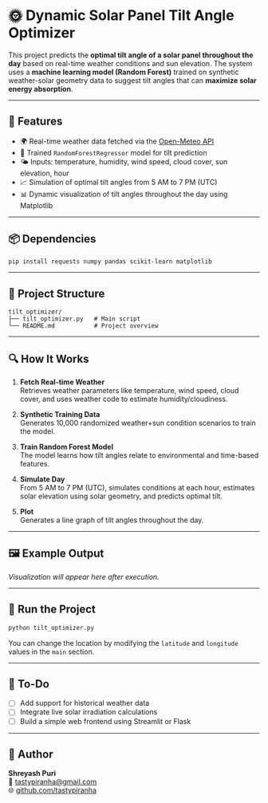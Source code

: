 
# 🌞 Dynamic Solar Panel Tilt Angle Optimizer

This project predicts the **optimal tilt angle of a solar panel throughout the day** based on real-time weather conditions and sun elevation. The system uses a **machine learning model (Random Forest)** trained on synthetic weather-solar geometry data to suggest tilt angles that can **maximize solar energy absorption**.

---

## 🚀 Features

- 🌍 Real-time weather data fetched via the [Open-Meteo API](https://open-meteo.com/)
- 🧠 Trained `RandomForestRegressor` model for tilt prediction
- 🌤️ Inputs: temperature, humidity, wind speed, cloud cover, sun elevation, hour
- 📈 Simulation of optimal tilt angles from 5 AM to 7 PM (UTC)
- 📊 Dynamic visualization of tilt angles throughout the day using Matplotlib

---

## 📦 Dependencies

```bash
pip install requests numpy pandas scikit-learn matplotlib
```

---

## 📂 Project Structure

```
tilt_optimizer/
├── tilt_optimizer.py   # Main script
└── README.md           # Project overview
```

---

## 🔍 How It Works

1. **Fetch Real-time Weather**  
   Retrieves weather parameters like temperature, wind speed, cloud cover, and uses weather code to estimate humidity/cloudiness.

2. **Synthetic Training Data**  
   Generates 10,000 randomized weather+sun condition scenarios to train the model.

3. **Train Random Forest Model**  
   The model learns how tilt angles relate to environmental and time-based features.

4. **Simulate Day**  
   From 5 AM to 7 PM (UTC), simulates conditions at each hour, estimates solar elevation using solar geometry, and predicts optimal tilt.

5. **Plot**  
   Generates a line graph of tilt angles throughout the day.

---

## 🖼️ Example Output

_Visualization will appear here after execution._

---

## 📍 Run the Project

```bash
python tilt_optimizer.py
```

You can change the location by modifying the `latitude` and `longitude` values in the `main` section.

---

## 📌 To-Do

- [ ] Add support for historical weather data
- [ ] Integrate live solar irradiation calculations
- [ ] Build a simple web frontend using Streamlit or Flask

---

## 👤 Author

**Shreyash Puri**  
📧 [tastypiranha@gmail.com](mailto:tastypiranha@gmail.com)  
🌐 [github.com/tastypiranha](https://github.com/tastypiranha)
